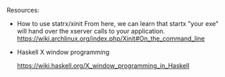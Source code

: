 Resources:

- How to use statrx/xinit
  From here, we can learn that startx "your exe" will hand over the xserver calls to your application.
  https://wiki.archlinux.org/index.php/Xinit#On_the_command_line

- Haskell X window programming

    https://wiki.haskell.org/X_window_programming_in_Haskell
